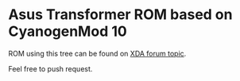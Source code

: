 Asus Transformer ROM based on CyanogenMod 10
=============

ROM using this tree can be found on [XDA forum topic](http://forum.xda-developers.com/showthread.php?t=2122414).

Feel free to push request.